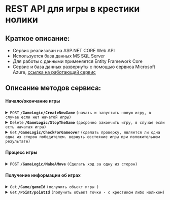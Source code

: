 # REST API для игры в крестики нолики

## Краткое описание:

- Сервис реализован на ASP.NET CORE Web API
- Используется база данных MS SQL Server
- Для работы с данными применяется Entity Framework Core
- Сервис и база данных развернуты с помощью сервиса Microsoft Azure, [ссылка на работающий сервис](https://tictactoegamewebservice.azurewebsites.net/swagger/index.html)

## Описание методов сервиса:

#### Начало/окончание игры

<details>
 <summary><code>POST</code> <code><b>/GameLogic/CreateNewGame</b></code> <code>(начать и запустить новую игру, в случае если нет начатой игры)</code></summary>

##### Параметры
  
> Нет параметров

##### Поддерживаемые типы содержимого запросов:
- `application/json-patch+json`
- `application/json`
- `text/json`
- `application/*+json`
  
##### Тело запроса

> | Имя параметра     | Тип данных| Описание                                                                                |
> |-------------------|-----------|-----------------------------------------------------------------------------------------|
> | crossesPlayerName | string    | Имя игрока, играющего крестиками                                                        |
> | noughtPlayerName  | string    | Имя игрока, играющего ноликами                                                          |

##### Возможные ответы

> | http код      | тип содержимого                   | ответ                                                                     |
> |---------------|-----------------------------------|---------------------------------------------------------------------------|
> | `201`         | `text/plain;charset=UTF-8`        | См. "Образец тела ответа с кодом 201" ниже                                |
> | `400`         | `text/plain;charset=UTF-8`        | `There is already one running game. It's impossible to add a second one`  |
> | `500`         | `text/html;charset=utf-8`         | `Internal server error. Something went wrong inside CreateNewGame action` |                                                                     
##### Тело ответа с кодом 201
 
> | Имя параметра     | Тип данных| Описание                                                                                |
> |-------------------|-----------|-----------------------------------------------------------------------------------------|
> | gameStatus        | string    | Статус игры (при создании игры - "Running")                                             |
> | crossesPlayerName | string    | Имя игрока, играющего крестиками                                                        |
> | noughtPlayerName  | string    | Имя игрока, играющего ноликами                                                          |
> | winnerPlayerName  | string    | Имя победившего в игре игрока (при создании игры - "No one")                            |  
> | startTime         | Datetime  | Дата и время начала игры                                                                |
> | endTime           | Datetime  | Дата и время окончания игры (при создании игры - нет значения)                          |
  
##### Образец тела ответа с кодом 201
  
> ```javascript
> {
>  "gameStatus": "Running",
>  "crossesPlayerName": "string",
>  "noughtsPlayerName": "string",
>  "winnerPlayerName": "No one",
>  "startTime": "2023-03-10T22:03:45.643",
>  "endTime": null
> }
> ```
  
##### Обрезец заголовков ответа с кодом 201
> ```javascript
>  content-length: 163 
>  content-type: application/json; charset=utf-8 
>  date: Fri,10 Mar 2023 19:43:33 GMT 
>  location: https://localhost:7152/Game/21 
>  server: Kestrel 
>  ```  

  
##### Образец cURL

> ```javascript
>  curl -X 'POST' \
>  'https://localhost:7152/GameLogic/CreateNewGame' \
>  -H 'accept: */*' \
>  -H 'Content-Type: text/json' \
>  -d '{
>  "crossesPlayerName": "string",
>  "noughtPlayerName": "string"
>  }'
> ```

</details>

<details>
 <summary><code>Delete</code> <code><b>/GameLogic/StopTheGame</b></code> <code>(досрочно закончить игру, в случае если есть начатая игра)</code></summary>

##### Параметры
  
> Нет параметров
  
##### Тело запроса

> Нет параметров

##### Возможные ответы

> | http код      | тип содержимого                   | ответ                                                                     |
> |---------------|-----------------------------------|---------------------------------------------------------------------------|
> | `200`         | `application/json; charset=utf-8` | См. "Образец тела ответа с кодом 200" ниже                                |
> | `404`         | `text/plain;charset=UTF-8`        | `There are no running games`                                              |
> | `500`         | `text/html;charset=utf-8`         | `Internal server error. Something went wrong inside StopGameExplicitly action` |                      

##### Тело ответа с кодом 200
 
> | Имя параметра     | Тип данных| Описание                                                                                |
> |-------------------|-----------|-----------------------------------------------------------------------------------------|
> | gameStatus        | string    | Статус игры (при окончании игры - "Finished")                                           |
> | crossesPlayerName | string    | Имя игрока, играющего крестиками                                                        |
> | noughtPlayerName  | string    | Имя игрока, играющего ноликами                                                          |
> | winnerPlayerName  | string    | Имя победившего в игре игрока (при досрочном окончании игры - "No one")                 |  
> | startTime         | Datetime  | Дата и время начала игры                                                                |
> | endTime           | Datetime  | Дата и время окончания игры                                                             |
  
##### Образец тела ответа с кодом 200
  
> ```javascript
> {
>  "gameStatus": "Finished",
>  "crossesPlayerName": "Player1",
>  "noughtsPlayerName": "Player2",
>  "winnerPlayerName": "No one",
>  "startTime": "2023-03-14T11:10:15.27",
>  "endTime": "2023-03-14T11:10:23.9978058+03:00"
> }
> ```
  
##### Обрезец заголовков ответа с кодом 200
> ```javascript
>   content-length: 197 
>   content-type: application/json; charset=utf-8 
>   date: Tue,14 Mar 2023 08:28:12 GMT 
>   server: Kestrel 
>  ```  

  
##### Образец cURL

> ```javascript
>  curl -X 'DELETE' \
>   'https://localhost:7152/GameLogic/StopTheGame' \
>   -H 'accept: */*'
> ```

</details>

<details>
 <summary><code>Get</code> <code><b>/GameLogic/CheckForGameover</b></code> <code>(сделать проверку, является ли одна одна из сторон победителем. вернуть состояние игры при положительном результате)</code></summary>

##### Примечание

> Подразумевается, что для корректной логики игры клиент будет вызывать данный метод после каждого хода одной из сторон

##### Параметры
  
> Нет параметров
  
##### Тело запроса

> Нет параметров

##### Возможные ответы

> | http код      | тип содержимого                   | ответ                                                                     |
> |---------------|-----------------------------------|---------------------------------------------------------------------------|
> | `200`         | `application/json; charset=utf-8` | См. "Образец тела ответа с кодом 200" ниже                                |
> | `204`         | `-`                               | - (отсутствие результата обозначает, что победителей пока нет)            |
> | `404`         | `text/plain;charset=UTF-8`        | `There are no running games`                                              |
> | `500`         | `text/html;charset=utf-8`         | `Internal server error. Something went wrong inside StopGameExplicitly action` |                      

##### Тело ответа с кодом 200
 
> | Имя параметра     | Тип данных| Описание                                                                                |
> |-------------------|-----------|-----------------------------------------------------------------------------------------|
> | gameStatus        | string    | Статус игры (при окончании игры - "Finished")                                           |
> | crossesPlayerName | string    | Имя игрока, играющего крестиками                                                        |
> | noughtPlayerName  | string    | Имя игрока, играющего ноликами                                                          |
> | winnerPlayerName  | string    | Имя победившего в игре игрока                                                           |  
> | startTime         | Datetime  | Дата и время начала игры                                                                |   
> | endTime           | Datetime  | Дата и время окончания игры                                                             |   
  
  
##### Образец тела ответа с кодом 200 ( в случае победы игрока, играющего крестиками)
  
> ```javascript
> {
>   "gameStatus": "Finished",
>   "crossesPlayerName": "Player1",
>   "noughtsPlayerName": "Player2",
>   "winnerPlayerName": "Player1",
>   "startTime": "2023-03-14T11:40:50.2",
>   "endTime": "2023-03-14T11:47:20.1103719+03:00"
> }
> ```
  
##### Обрезец заголовков ответа с кодом 200
> ```javascript
>    content-length: 196 
>    content-type: application/json; charset=utf-8 
>    date: Tue,14 Mar 2023 08:47:19 GMT 
>    server: Kestrel 
>  ```  

  
##### Образец cURL

> ```javascript
>  curl -X 'GET' \
>   'https://localhost:7152/GameLogic/CheckForGameover' \
>   -H 'accept: */*'
> ```

</details>

#### Процесс игры

<details>
 <summary><code>POST</code> <code><b>/GameLogic/MakeAMove</b></code> <code>(Сделать ход за одну из сторон)</code></summary>

##### Параметры
  
> Нет параметров

##### Поддерживаемые типы содержимого запросов:
- `application/json-patch+json`
- `application/json`
- `text/json`
- `application/*+json`
  
##### Тело запроса

> | Имя параметра     | Тип данных| Описание                                                                                |
> |-------------------|-----------|-----------------------------------------------------------------------------------------|
> | gameSideId        | int       | Идентификатор стороны игры, где 1 - крестики, 2 - нолики                                |
> | x                 | int       | Координата по оси X (от 0 до 2)                                                         |
> | y                 | int       | Координата по оси Y (от 0 до 2)                                                         |

##### Возможные ответы

> | http код      | тип содержимого                   | ответ                                                                         |
> |---------------|-----------------------------------|-------------------------------------------------------------------------------|
> | `201`         | `text/plain;charset=UTF-8`        | См. "Образец тела ответа с кодом 201" ниже                                    |
> | `400`         | `text/plain;charset=UTF-8`        | `Now it's not a turn of noughts (crosses) to make a move`                     |
> | `400`         | `text/plain;charset=UTF-8`        | Ошибка валидации при неверно заданных значениях параметров (см. образец ниже) |                
> | `404`         | `text/plain;charset=UTF-8`        | `There are no running games`                                                  |
> | `500`         | `text/plain;charset=UTF-8`        | `Internal server error. Something went wrong inside MakeAMove action`         |

##### Тело ответа с кодом 201
 
> | Имя параметра     | Тип данных| Описание                                                                                |
> |-------------------|-----------|-----------------------------------------------------------------------------------------|
> | xValue            | string    | Координата по оси X                                                                     |
> | yValue            | string    | Координата по оси Y                                                                     |
> | gameSide          | string    | Наименование команды (Noughts, Crosses)                                                 |
  
##### Образец тела ответа с кодом 201
  
> ```javascript
> {
>   "xValue": 0,
>   "yValue": 1,
>   "gameSide": "Noughts"
> }
> ```
  
##### Обрезец заголовков ответа с кодом 201
> ```javascript
>   content-length: 44 
>   content-type: application/json; charset=utf-8 
>   date: Tue,14 Mar 2023 09:19:12 GMT 
>   location: https://localhost:7152/Point/7 
>   server: Kestrel 
>  ```  

  
##### Образец cURL

> ```javascript
> curl -X 'POST' \
>   'https://localhost:7152/GameLogic/MakeAMove' \
>   -H 'accept: */*' \
>   -H 'Content-Type: application/json-patch+json' \
>   -d '{
>   "gameSideId": 2,
>   "x": 0,
>   "y": 1
> }'
> ```

##### Образец ошибки валидации (ответ с кодом 400)

> ```javascript
> "errors": {
>     "X": [
>       "The field X must be between 0 and 2."
>     ]
>   },
>   "type": "https://tools.ietf.org/html/rfc7231#section-6.5.1",
>   "title": "One or more validation errors occurred.",
>   "status": 400,
>   "traceId": "00-d3a65851972f12e771cebd15589b420b-a10c15b2a08fd23b-00"
> ```

</details>

#### Получение информации об играх

<details>
 <summary><code>Get</code> <code><b>/Game/gameId</b></code> <code>(получить объект игры )</code></summary>

##### Примечание

> При успешном создании новой игры (`POST` `/GameLogic/CreateNewGame`) в заголовке location ответа со статусом 201 содержится uri для вызова данного метода (например, `location: https://localhost:7152/Game/21`) 

##### Параметры
  
> | Имя параметра     | Тип данных| Описание                                                                                |
> |-------------------|-----------|-----------------------------------------------------------------------------------------|
> | gameId            | int       | Идентификатор объекта игры                                                              |
  
##### Тело запроса

> Нет параметров

##### Возможные ответы

> | http код      | тип содержимого                   | ответ                                                                   |
> |---------------|-----------------------------------|-------------------------------------------------------------------------|
> | `200`         | `application/json; charset=utf-8` | См. "Образец тела ответа с кодом 200" ниже                              |
> | `404`         | `text/plain;charset=UTF-8`        | `Game with this id doesn't exist`                                       |
> | `500`         | `text/html;charset=utf-8`         | `Internal server error. Something went wrong inside GetGameById action` |                      

##### Тело ответа с кодом 200
 
> | Имя параметра     | Тип данных| Описание                                                                                |
> |-------------------|-----------|-----------------------------------------------------------------------------------------|
> | gameStatus        | string    | Статус игры                                                                             |   
> | crossesPlayerName | string    | Имя игрока, играющего крестиками                                                        |
> | noughtPlayerName  | string    | Имя игрока, играющего ноликами                                                          |
> | winnerPlayerName  | string    | Имя победившего в игре игрока                                                           |  
> | startTime         | Datetime  | Дата и время начала игры                                                                |   
> | endTime           | Datetime  | Дата и время окончания игры                                                             |   
  
  
##### Образец тела ответа с кодом 200
  
> ```javascript
> {
>   "gameStatus": "Finished",
>   "crossesPlayerName": "Player1",
>   "noughtsPlayerName": "Player2",
>   "winnerPlayerName": "Player1",
>   "startTime": "2023-03-14T11:37:09.877",
>   "endTime": "2023-03-14T11:38:23.893"
> }
> ```
  
##### Обрезец заголовков ответа с кодом 200
> ```javascript
>    content-length: 185 
>    content-type: application/json; charset=utf-8 
>    date: Tue,14 Mar 2023 10:18:30 GMT
>    server: Kestrel 
>  ```  

  
##### Образец cURL

> ```javascript
> curl -X 'GET' \
>   'https://localhost:7152/Game/4' \
>   -H 'accept: */*'
> ```

</details>

<details>
 <summary><code>Get</code> <code><b>/Point/pointId</b></code> <code>(получить объект точки - с крестиком либо ноликом)</code></summary>

##### Примечание

> - При успешном создании новой точки (ходе одной из сторон игры) (`POST` `/GameLogic/MakeAMove`) в заголовке location ответа со статусом 201 содержится uri для вызова данного метода (например, `location: https://localhost:7152/Point/8`) 
> - Можно получить объект лишь для точки, задействованной в текущей активной игре

##### Параметры
  
> | Имя параметра     | Тип данных| Описание                                                                                |
> |-------------------|-----------|-----------------------------------------------------------------------------------------|
> | pointId            | int       | Идентификатор объекта точки                                                            |
  
##### Тело запроса

> Нет параметров

##### Возможные ответы

> | http код      | тип содержимого                   | ответ                                                                    |
> |---------------|-----------------------------------|--------------------------------------------------------------------------|
> | `200`         | `application/json; charset=utf-8` | См. "Образец тела ответа с кодом 200" ниже                               |
> | `404`         | `text/plain;charset=UTF-8`        | `Point with this id doesn't exist`                                       |
> | `500`         | `text/html;charset=utf-8`         | `Internal server error. Something went wrong inside GetPointById action` |                      

##### Тело ответа с кодом 200
 
> | Имя параметра     | Тип данных| Описание                                                                                |
> |-------------------|-----------|-----------------------------------------------------------------------------------------|
> | xValue            | string    | Координата по оси X                                                                     |
> | yValue            | string    | Координата по оси Y                                                                     |
> | gameSide          | string    | Наименование команды (Noughts, Crosses)                                                 |
  
##### Образец тела ответа с кодом 200
  
> ```javascript
> {
>   "xValue": 1,
>   "yValue": 2,
>   "gameSide": "Crosses"
> }
> ```
  
##### Обрезец заголовков ответа с кодом 200
> ```javascript
>  content-length: 44 
>  content-type: application/json; charset=utf-8 
>  date: Tue,14 Mar 2023 11:27:25 GMT 
>  server: Kestrel 
>  ```  

  
##### Образец cURL

> ```javascript
> curl -X 'GET' \
>   'https://localhost:7152/Point/8' \
>   -H 'accept: */*'
> ```

</details>
